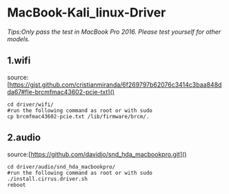 # MacBook-Kali_linux-Driver

*Tips:Only pass the test in MacBook Pro 2016. Please test yourself for other models.*

## 1.wifi
source:[https://gist.github.com/cristianmiranda/6f269797b62076c3414c3baa848dda67#fle-brcmfmac43602-pcie-txt]()


```
cd driver/wifi/
#run the following command as root or with sudo
cp brcmfmac43602-pcie.txt /lib/firmware/brcm/.
```

## 2.audio
source:[https://github.com/davidjo/snd_hda_macbookpro.git]()

```
cd driver/audio/snd_hda_macbookpro/
#run the following command as root or with sudo
./install.cirrus.driver.sh
reboot
```
